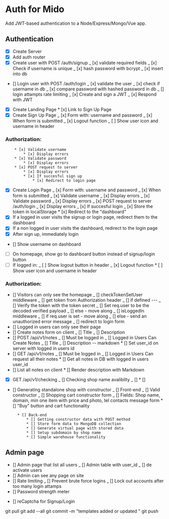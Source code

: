 # Auth for Mido

Add JWT-based authentication to a Node/Express/Mongo/Vue app.

## Authentication

- [x] Create Server
- [x] Add auth router
- [x] Create user with POST /auth/signup
      _ [x] validate required fields
      _ [x] Check if username is unique
      _ [x] hash password with bcrypt
      _ [x] insert into db
- [] Login user with POST /auth/login
  _ [x] validate the user
  _ [x] check if username in db
  _ [x] compare password with hashed password in db
  _ [] login attampts rate limiting
  _ [x] Create and sign a JWT
  _ [x] Respond with JWT
- [x] Create Landing Page \* [x] Link to Sign Up Page
- [x] Create Sign Up Page
      _ [x] Form with: username and password
      _ [x] When form is submitted
      _ [x] Logout function
      _ [ ] Show user icon and username in header

### Authorization:

    	* [x] Validate username
    		* [x] Display errors
    	* [x] Validate password
    		* [x] Display errors
    	* [x] POST request to server
    		* [x] Display errors
    		* [x] If succesful sign up
    			* [x] Redirect to login page

- [x] Create Login Page
      _ [x] Form with: username and password
      _ [x] When form is submitted
      _ [x] Validate username
      _ [x] Display errors
      _ [x] Validate password
      _ [x] Display errors
      _ [x] POST request to server /auth/login
      _ [x] Display errors
      _ [x] If succesful login
      _ [x] Store the token in localStorage \* [x] Redirect to the "dashboard"
- [x] If a logged in user visits the signup or login page, redirect them to the dashboard
- [x] If a non logged in user visits the dashboard, redirect to the login page
- [x] After sign up, immediately login
- [] Show username on dashboard
- [ ] On homepage, show go to dashboard button instead of signup/login button
- [ ] If logged in:
      _ [ ] Show logout button in header
      _ [x] Logout function \* [ ] Show user icon and username in header

### Authorization:

- [] Visitors can only see the homepage
  _ [] checkTokenSetUser middleware
  _ [] get token from Authorization header
  _ [] if defined ---
  _ [] Verify the token with the token secret
  _ [] Set req.user to be the decoded verified payload
  _ [] else - move along
  _ [] isLoggedIn middleware
  _ [] if req.user is set - move along
  _ [] else - send an unauthorized error message
  _ [] redirect to login form
- [] Logged in users can only see their page
- [] Create notes form on client
  _ [] Title
  _ [] Description
- [] POST /api/v1/notes
  _ [] Must be logged in
  _ [] Logged in Users Can Create Notes
  _ [] Title
  _ [] Description -- markdown \* [] Set user_id on server with logged in users id
- [] GET /api/v1/notes
  _ [] Must be logged in
  _ [] Logged in Users Can request all their notes \* [] Get all notes in DB with logged in users user_id
- [] List all notes on client \* [] Render description with Markdown

- [x] GET /api/v1/checking
      _ [] Checking shop name avalibilty
      _ [] \* []

- [] Generating standalone shop with constructor
  _ [] Front-end
  _ [] Valid constructor
  _ [] Shopping cart constructor form
  _ [] Fields: Shop name, domain, min one item with price and photo, tel contacts message form \* [] "Buy" button and cart functionality

      	* [] Back-end
      		* [] Getting constructor data with POST method
      		* [] Store form data to MongoDB collection
      		* [] Generate virtual page with stored data
      		* [] Setup subdomain by shop name
      		* [] Simple warehouse functionality

## Admin page

- [] Admin page that list all users
  _ [] Admin table with user_id
  _ [] de activate users
- [] Admin can see any page on site
- [] Rate limiting
  _ [] Prevent brute force logins
  _ [] Lock out accounts after too many login attamps
- [] Password strength meter

* [] reCaptcha for Signup/Login

git pull
git add --all
git commit -m "templates added or updated "
git push
